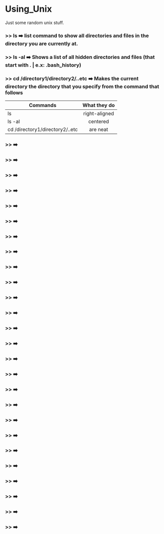 # Using_Unix
Just some random unix stuff.

### >> ls     :arrow_right: list command to show all directories and files in the directory you are currently at.
### >> ls -al :arrow_right: Shows a list of all hidden directories and files (that start with . | e.x: .bash_history)
### >> cd /directory1/directory2/..etc :arrow_right: Makes the current directory the directory that you specify from the command that follows

| Commands      | What they do|
| ------------- |:-------------:|
| ls            | right-aligned |
| ls -al      | centered      |
| cd /directory1/directory2/..etc | are neat      |


### >> :arrow_right:
### >> :arrow_right:
### >> :arrow_right:
### >> :arrow_right:
### >> :arrow_right:
### >> :arrow_right:
### >> :arrow_right:
### >> :arrow_right:
### >> :arrow_right:
### >> :arrow_right:
### >> :arrow_right:
### >> :arrow_right:
### >> :arrow_right:
### >> :arrow_right:
### >> :arrow_right:
### >> :arrow_right:
### >> :arrow_right:
### >> :arrow_right:
### >> :arrow_right:
### >> :arrow_right:
### >> :arrow_right:
### >> :arrow_right:
### >> :arrow_right:
### >> :arrow_right:
### >> :arrow_right:
### >> :arrow_right:
